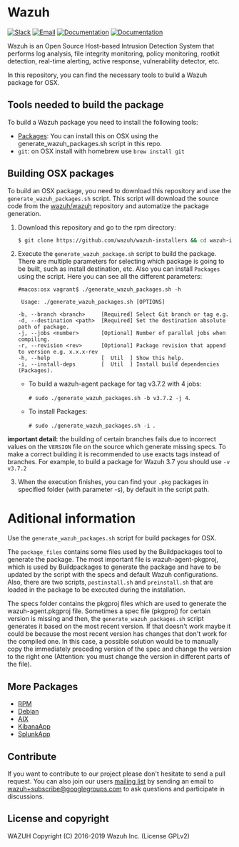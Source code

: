 Wazuh
=====

[![Slack](https://img.shields.io/badge/slack-join-blue.svg)](https://wazuh.com/community/join-us-on-slack/)
[![Email](https://img.shields.io/badge/email-join-blue.svg)](https://groups.google.com/forum/#!forum/wazuh)
[![Documentation](https://img.shields.io/badge/docs-view-green.svg)](https://documentation.wazuh.com)
[![Documentation](https://img.shields.io/badge/web-view-green.svg)](https://wazuh.com)

Wazuh is an Open Source Host-based Intrusion Detection System that performs log analysis, file integrity monitoring, policy monitoring, rootkit detection, real-time alerting, active response, vulnerability detector, etc.

In this repository, you can find the necessary tools to build a Wazuh package for OSX.

## Tools needed to build the package

To build a Wazuh package you need to install the following tools:
  - [Packages](http://s.sudre.free.fr/Software/Packages/about.html): You can install this on OSX using the generate_wazuh_packages.sh script in this repo.
  - `git`: on OSX install with homebrew use `brew install git`

## Building OSX packages

To build an OSX package, you need to download this repository and use the `generate_wazuh_packages.sh` script. This script will download the source code from the [wazuh/wazuh](https://github.com/wazuh/wazuh) repository and automatize the package generation.

1. Download this repository and go to the rpm directory:
    ```bash
    $ git clone https://github.com/wazuh/wazuh-installers && cd wazuh-installers/osx
    ```

2. Execute the `generate_wazuh_package.sh` script to build the package. There are multiple parameters for selecting which package is going to be built, such as install destination, etc. Also you can install `Packages` using the script. Here you can see all the different parameters:
    ```shellsession
    #macos:osx vagrant$ ./generate_wazuh_packages.sh -h
    
     Usage: ./generate_wazuh_packages.sh [OPTIONS]

    -b, --branch <branch>     [Required] Select Git branch or tag e.g. 
    -d, --destination <path>  [Required] Set the destination absolute path of package.
    -j, --jobs <number>       [Optional] Number of parallel jobs when compiling.
    -r, --revision <rev>      [Optional] Package revision that append to version e.g. x.x.x-rev
    -h, --help                [  Util  ] Show this help.
    -i, --install-deps        [  Util  ] Install build dependencies (Packages).

    ```
    * To build a wazuh-agent package for tag v3.7.2 with 4 jobs:
    
        `# sudo ./generate_wazuh_packages.sh -b v3.7.2 -j 4`.
    * To install Packages:
    
        `# sudo ./generate_wazuh_packages.sh -i `.
        
         
**important detail:** the building of certain branches fails due to incorrect values on the `VERSION` file on the source which generate missing specs. To make a correct building it is recommended to use exacts tags instead of branches. For example, to build a package for Wazuh 3.7 you should use ``` -v v3.7.2 ```

3. When the execution finishes, you can find your `.pkg` packages in specified folder (with parameter -s), by default in the script path.



# Aditional information

Use the `generate_wazuh_packages.sh` script for build packages for OSX.

The `package_files` contains some files used by the Buildpackages tool to generate the package. The most important file is wazuh-agent-pkgproj, which is used by Buildpackages to generate the package and have to be updated by the script with the specs and default Wazuh configurations. Also, there are two scripts, `postinstall.sh` and `preinstall.sh` that are loaded in the package to be executed during the installation.

The specs folder contains the pkgproj files which are used to generate the wazuh-agent.pkgproj file. Sometimes a spec file (pkgproj) for certain version is missing and then, the `generate_wazuh_packages.sh` script generates it based on the most recent version. If that doesn't work maybe it could be because the most recent version has changes that don't work for the compiled one. In this case, a possible solution would be to manually copy the immediately preceding version of the spec and change the version to the right one (Attention: you must change the version in different parts of the file). 

## More Packages

- [RPM](/rpms/README.md)
- [Debian](/debs/README.md)
- [AIX](/aix/README.md)
- [KibanaApp](/wazuhapp/README.md)
- [SplunkApp](/splunkapp/README.md)

## Contribute

If you want to contribute to our project please don't hesitate to send a pull request. You can also join our users [mailing list](https://groups.google.com/d/forum/wazuh) by sending an email to [wazuh+subscribe@googlegroups.com](mailto:wazuh+subscribe@googlegroups.com) to ask questions and participate in discussions.

## License and copyright

WAZUH
Copyright (C) 2016-2019 Wazuh Inc.  (License GPLv2)

